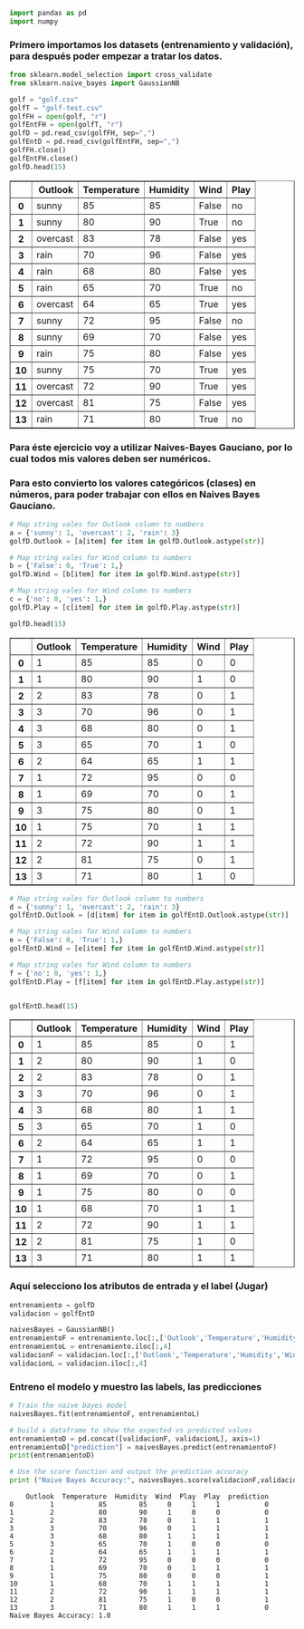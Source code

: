 

```python
import pandas as pd
import numpy
```

### Primero importamos los datasets (entrenamiento y validación), para después poder empezar a tratar los datos. ###


```python
from sklearn.model_selection import cross_validate
from sklearn.naive_bayes import GaussianNB

golf = "golf.csv"
golfT = "golf-test.csv"
golfFH = open(golf, "r")
golfEntFH = open(golfT, "r")
golfD = pd.read_csv(golfFH, sep=",")
golfEntD = pd.read_csv(golfEntFH, sep=",")
golfFH.close()
golfEntFH.close()
golfD.head(15)
```




<div>
<style scoped>
    .dataframe tbody tr th:only-of-type {
        vertical-align: middle;
    }

    .dataframe tbody tr th {
        vertical-align: top;
    }

    .dataframe thead th {
        text-align: right;
    }
</style>
<table border="1" class="dataframe">
  <thead>
    <tr style="text-align: right;">
      <th></th>
      <th>Outlook</th>
      <th>Temperature</th>
      <th>Humidity</th>
      <th>Wind</th>
      <th>Play</th>
    </tr>
  </thead>
  <tbody>
    <tr>
      <th>0</th>
      <td>sunny</td>
      <td>85</td>
      <td>85</td>
      <td>False</td>
      <td>no</td>
    </tr>
    <tr>
      <th>1</th>
      <td>sunny</td>
      <td>80</td>
      <td>90</td>
      <td>True</td>
      <td>no</td>
    </tr>
    <tr>
      <th>2</th>
      <td>overcast</td>
      <td>83</td>
      <td>78</td>
      <td>False</td>
      <td>yes</td>
    </tr>
    <tr>
      <th>3</th>
      <td>rain</td>
      <td>70</td>
      <td>96</td>
      <td>False</td>
      <td>yes</td>
    </tr>
    <tr>
      <th>4</th>
      <td>rain</td>
      <td>68</td>
      <td>80</td>
      <td>False</td>
      <td>yes</td>
    </tr>
    <tr>
      <th>5</th>
      <td>rain</td>
      <td>65</td>
      <td>70</td>
      <td>True</td>
      <td>no</td>
    </tr>
    <tr>
      <th>6</th>
      <td>overcast</td>
      <td>64</td>
      <td>65</td>
      <td>True</td>
      <td>yes</td>
    </tr>
    <tr>
      <th>7</th>
      <td>sunny</td>
      <td>72</td>
      <td>95</td>
      <td>False</td>
      <td>no</td>
    </tr>
    <tr>
      <th>8</th>
      <td>sunny</td>
      <td>69</td>
      <td>70</td>
      <td>False</td>
      <td>yes</td>
    </tr>
    <tr>
      <th>9</th>
      <td>rain</td>
      <td>75</td>
      <td>80</td>
      <td>False</td>
      <td>yes</td>
    </tr>
    <tr>
      <th>10</th>
      <td>sunny</td>
      <td>75</td>
      <td>70</td>
      <td>True</td>
      <td>yes</td>
    </tr>
    <tr>
      <th>11</th>
      <td>overcast</td>
      <td>72</td>
      <td>90</td>
      <td>True</td>
      <td>yes</td>
    </tr>
    <tr>
      <th>12</th>
      <td>overcast</td>
      <td>81</td>
      <td>75</td>
      <td>False</td>
      <td>yes</td>
    </tr>
    <tr>
      <th>13</th>
      <td>rain</td>
      <td>71</td>
      <td>80</td>
      <td>True</td>
      <td>no</td>
    </tr>
  </tbody>
</table>
</div>



### Para éste ejercicio voy a utilizar Naives-Bayes Gauciano, por lo cual todos mis valores deben ser numéricos. ###
### Para esto convierto los valores categóricos (clases) en números, para poder trabajar con ellos en Naives Bayes Gauciano. ###


```python
# Map string vales for Outlook column to numbers
a = {'sunny': 1, 'overcast': 2, 'rain': 3}
golfD.Outlook = [a[item] for item in golfD.Outlook.astype(str)]

# Map string vales for Wind column to numbers
b = {'False': 0, 'True': 1,}
golfD.Wind = [b[item] for item in golfD.Wind.astype(str)]

# Map string vales for Wind column to numbers
c = {'no': 0, 'yes': 1,}
golfD.Play = [c[item] for item in golfD.Play.astype(str)]

golfD.head(15)
```




<div>
<style scoped>
    .dataframe tbody tr th:only-of-type {
        vertical-align: middle;
    }

    .dataframe tbody tr th {
        vertical-align: top;
    }

    .dataframe thead th {
        text-align: right;
    }
</style>
<table border="1" class="dataframe">
  <thead>
    <tr style="text-align: right;">
      <th></th>
      <th>Outlook</th>
      <th>Temperature</th>
      <th>Humidity</th>
      <th>Wind</th>
      <th>Play</th>
    </tr>
  </thead>
  <tbody>
    <tr>
      <th>0</th>
      <td>1</td>
      <td>85</td>
      <td>85</td>
      <td>0</td>
      <td>0</td>
    </tr>
    <tr>
      <th>1</th>
      <td>1</td>
      <td>80</td>
      <td>90</td>
      <td>1</td>
      <td>0</td>
    </tr>
    <tr>
      <th>2</th>
      <td>2</td>
      <td>83</td>
      <td>78</td>
      <td>0</td>
      <td>1</td>
    </tr>
    <tr>
      <th>3</th>
      <td>3</td>
      <td>70</td>
      <td>96</td>
      <td>0</td>
      <td>1</td>
    </tr>
    <tr>
      <th>4</th>
      <td>3</td>
      <td>68</td>
      <td>80</td>
      <td>0</td>
      <td>1</td>
    </tr>
    <tr>
      <th>5</th>
      <td>3</td>
      <td>65</td>
      <td>70</td>
      <td>1</td>
      <td>0</td>
    </tr>
    <tr>
      <th>6</th>
      <td>2</td>
      <td>64</td>
      <td>65</td>
      <td>1</td>
      <td>1</td>
    </tr>
    <tr>
      <th>7</th>
      <td>1</td>
      <td>72</td>
      <td>95</td>
      <td>0</td>
      <td>0</td>
    </tr>
    <tr>
      <th>8</th>
      <td>1</td>
      <td>69</td>
      <td>70</td>
      <td>0</td>
      <td>1</td>
    </tr>
    <tr>
      <th>9</th>
      <td>3</td>
      <td>75</td>
      <td>80</td>
      <td>0</td>
      <td>1</td>
    </tr>
    <tr>
      <th>10</th>
      <td>1</td>
      <td>75</td>
      <td>70</td>
      <td>1</td>
      <td>1</td>
    </tr>
    <tr>
      <th>11</th>
      <td>2</td>
      <td>72</td>
      <td>90</td>
      <td>1</td>
      <td>1</td>
    </tr>
    <tr>
      <th>12</th>
      <td>2</td>
      <td>81</td>
      <td>75</td>
      <td>0</td>
      <td>1</td>
    </tr>
    <tr>
      <th>13</th>
      <td>3</td>
      <td>71</td>
      <td>80</td>
      <td>1</td>
      <td>0</td>
    </tr>
  </tbody>
</table>
</div>




```python
# Map string vales for Outlook column to numbers
d = {'sunny': 1, 'overcast': 2, 'rain': 3}
golfEntD.Outlook = [d[item] for item in golfEntD.Outlook.astype(str)]

# Map string vales for Wind column to numbers
e = {'False': 0, 'True': 1,}
golfEntD.Wind = [e[item] for item in golfEntD.Wind.astype(str)]

# Map string vales for Wind column to numbers
f = {'no': 0, 'yes': 1,}
golfEntD.Play = [f[item] for item in golfEntD.Play.astype(str)]


golfEntD.head(15)

```




<div>
<style scoped>
    .dataframe tbody tr th:only-of-type {
        vertical-align: middle;
    }

    .dataframe tbody tr th {
        vertical-align: top;
    }

    .dataframe thead th {
        text-align: right;
    }
</style>
<table border="1" class="dataframe">
  <thead>
    <tr style="text-align: right;">
      <th></th>
      <th>Outlook</th>
      <th>Temperature</th>
      <th>Humidity</th>
      <th>Wind</th>
      <th>Play</th>
    </tr>
  </thead>
  <tbody>
    <tr>
      <th>0</th>
      <td>1</td>
      <td>85</td>
      <td>85</td>
      <td>0</td>
      <td>1</td>
    </tr>
    <tr>
      <th>1</th>
      <td>2</td>
      <td>80</td>
      <td>90</td>
      <td>1</td>
      <td>0</td>
    </tr>
    <tr>
      <th>2</th>
      <td>2</td>
      <td>83</td>
      <td>78</td>
      <td>0</td>
      <td>1</td>
    </tr>
    <tr>
      <th>3</th>
      <td>3</td>
      <td>70</td>
      <td>96</td>
      <td>0</td>
      <td>1</td>
    </tr>
    <tr>
      <th>4</th>
      <td>3</td>
      <td>68</td>
      <td>80</td>
      <td>1</td>
      <td>1</td>
    </tr>
    <tr>
      <th>5</th>
      <td>3</td>
      <td>65</td>
      <td>70</td>
      <td>1</td>
      <td>0</td>
    </tr>
    <tr>
      <th>6</th>
      <td>2</td>
      <td>64</td>
      <td>65</td>
      <td>1</td>
      <td>1</td>
    </tr>
    <tr>
      <th>7</th>
      <td>1</td>
      <td>72</td>
      <td>95</td>
      <td>0</td>
      <td>0</td>
    </tr>
    <tr>
      <th>8</th>
      <td>1</td>
      <td>69</td>
      <td>70</td>
      <td>0</td>
      <td>1</td>
    </tr>
    <tr>
      <th>9</th>
      <td>1</td>
      <td>75</td>
      <td>80</td>
      <td>0</td>
      <td>0</td>
    </tr>
    <tr>
      <th>10</th>
      <td>1</td>
      <td>68</td>
      <td>70</td>
      <td>1</td>
      <td>1</td>
    </tr>
    <tr>
      <th>11</th>
      <td>2</td>
      <td>72</td>
      <td>90</td>
      <td>1</td>
      <td>1</td>
    </tr>
    <tr>
      <th>12</th>
      <td>2</td>
      <td>81</td>
      <td>75</td>
      <td>1</td>
      <td>0</td>
    </tr>
    <tr>
      <th>13</th>
      <td>3</td>
      <td>71</td>
      <td>80</td>
      <td>1</td>
      <td>1</td>
    </tr>
  </tbody>
</table>
</div>



### Aquí selecciono los atributos de entrada y el label (Jugar) ###


```python
entrenamiento = golfD 
validacion = golfEntD

naivesBayes = GaussianNB()
entrenamientoF = entrenamiento.loc[:,['Outlook','Temperature','Humidity','Wind','Play']]
entrenamientoL = entrenamiento.iloc[:,4]
validacionF = validacion.loc[:,['Outlook','Temperature','Humidity','Wind','Play']]
validacionL = validacion.iloc[:,4]
```

### Entreno el modelo y muestro las labels, las predicciones ###


```python
# Train the naive bayes model
naivesBayes.fit(entrenamientoF, entrenamientoL)

# build a dataframe to show the expected vs predicted values
entrenamientoD = pd.concat([validacionF, validacionL], axis=1)
entrenamientoD["prediction"] = naivesBayes.predict(entrenamientoF)
print(entrenamientoD)

# Use the score function and output the prediction accuracy
print ("Naive Bayes Accuracy:", naivesBayes.score(validacionF,validacionL))
```

        Outlook  Temperature  Humidity  Wind  Play  Play  prediction
    0         1           85        85     0     1     1           0
    1         2           80        90     1     0     0           0
    2         2           83        78     0     1     1           1
    3         3           70        96     0     1     1           1
    4         3           68        80     1     1     1           1
    5         3           65        70     1     0     0           0
    6         2           64        65     1     1     1           1
    7         1           72        95     0     0     0           0
    8         1           69        70     0     1     1           1
    9         1           75        80     0     0     0           1
    10        1           68        70     1     1     1           1
    11        2           72        90     1     1     1           1
    12        2           81        75     1     0     0           1
    13        3           71        80     1     1     1           0
    Naive Bayes Accuracy: 1.0
    


```python

```
